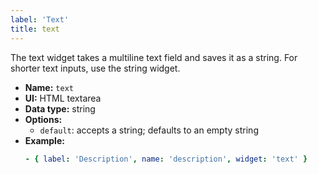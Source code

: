 ```yaml
---
label: 'Text'
title: text
---
```


The text widget takes a multiline text field and saves it as a string. For shorter text inputs, use the string widget.

- **Name:** `text`
- **UI:** HTML textarea
- **Data type:** string
- **Options:**
  - `default`: accepts a string; defaults to an empty string
- **Example:**
  ```yaml
  - { label: 'Description', name: 'description', widget: 'text' }
  ```
